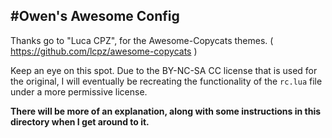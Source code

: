 #Owen's Awesome Config
---

Thanks go to "Luca CPZ", for the Awesome-Copycats themes. ( https://github.com/lcpz/awesome-copycats )

Keep an eye on this spot. Due to the BY-NC-SA CC license that is used for the original, I will eventually be recreating the functionality of the `rc.lua` file under a more permissive license.

**There will be more of an explanation, along with some instructions in this directory when I get around to it.**
